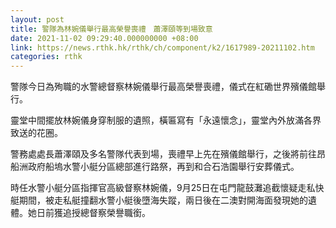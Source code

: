 ```yaml
---
layout: post
title: 警隊為林婉儀舉行最高榮譽喪禮　蕭澤頤等到場致意
date: 2021-11-02 09:29:40.000000000 +08:00
link: https://news.rthk.hk/rthk/ch/component/k2/1617989-20211102.htm
categories: rthk
---
```


警隊今日為殉職的水警總督察林婉儀舉行最高榮譽喪禮，儀式在紅磡世界殯儀館舉行。

靈堂中間擺放林婉儀身穿制服的遺照，橫匾寫有「永遠懷念」，靈堂內外放滿各界致送的花圈。

警務處處長蕭澤頤及多名警隊代表到場，喪禮早上先在殯儀館舉行，之後將前往昂船洲政府船塢水警小艇分區總部進行路祭，再到和合石浩園舉行安葬儀式。

時任水警小艇分區指揮官高級督察林婉儀，9月25日在屯門龍鼓灘追截懷疑走私快艇期間，被走私艇撞翻水警小艇後墮海失蹤，兩日後在二澳對開海面發現她的遺體。她日前獲追授總督察榮譽職銜。
